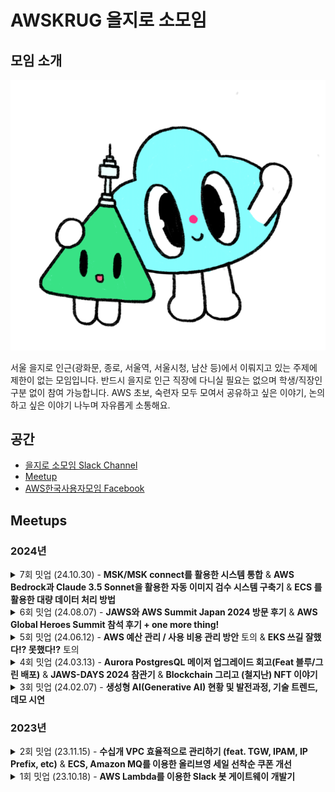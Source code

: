 # AWSKRUG 을지로 소모임

## 모임 소개

![을지로 소모임](./assets/euljiromi.png)

서울 을지로 인근(광화문, 종로, 서울역, 서울시청, 남산 등)에서 이뤄지고 있는 주제에 제한이 없는 모임입니다. 반드시 을지로 인근 직장에 다니실 필요는 없으며 학생/직장인 구분 없이 참여 가능합니다.
AWS 초보, 숙련자 모두 모여서 공유하고 싶은 이야기, 논의 하고 싶은 이야기 나누며 자유롭게 소통해요.

## 공간

- [을지로 소모임 Slack Channel](https://awskrug.slack.com/archives/C04QGD62MFH)
- [Meetup](https://www.meetup.com/awskrug)
- [AWS한국사용자모임 Facebook](https://www.facebook.com/groups/awskrug/)

## Meetups

### 2024년

<details>
  <summary>7회 밋업 (24.10.30) - <b>MSK/MSK connect를 활용한 시스템 통합</b> & <b>AWS Bedrock과 Claude 3.5 Sonnet을 활용한 자동 이미지 검수 시스템 구축기</b> & <b>ECS 를 활용한 대량 데이터 처리 방법</b></summary>

  #### `7회 밋업`

  - MSK/MSK connect를 활용한 시스템 통합 - 이지훈 님 (올리브영)
  - AWS Bedrock과 Claude 3.5 Sonnet을 활용한 자동 이미지 검수 시스템 구축기 - 유주형 님 (올리브영)
  - ECS 를 활용한 대량 데이터 처리 방법 - 최재훈 님 (올리브영)
  - [AWSKRUG #을지로 소모임 (10월 30일, 수요일)](https://www.meetup.com/awskrug/events/303896410/)
</details>

<details>
  <summary>6회 밋업 (24.08.07) - <b>JAWS와 AWS Summit Japan 2024 방문 후기</b> & <b>AWS Global Heroes Summit 참석 후기 + one more thing!</b></summary>

  #### `6회 밋업`

  - JAWS와 AWS Summit Japan 2024 방문 후기 - 김수빈 님 ([발표 자료](presentations/김수빈_JAWS와_AWS_Summit_Japan_2024_방문_후기.pdf))
  - AWS Global Heroes Summit 참석 후기 + one more thing! - 김현민 님
  - [AWSKRUG #을지로 소모임 (8월 7일, 수요일)](https://www.meetup.com/awskrug/events/302418971/)
</details>

<details>
  <summary>5회 밋업 (24.06.12) - <b>AWS 예산 관리 / 사용 비용 관리 방안</b> 토의 & <b>EKS 쓰길 잘했다!? 못했다!?</b> 토의</summary>

  #### `5회 밋업`

  - AWS 예산 관리 / 사용 비용 관리 방안 - 토의
    - AWS는 쓰는 만큼 비용이 나오는 서비스이다 보니, 재무팀/개발팀 등에서 AWS 사용 비용을 통제하거나 집행 하기에 어려움이 있습니다. (비용 넘었다고 통제하면 서비스가 멈추는.......)
    - 이번달 1천만원이 나갈 것으로 예상했는데 뚜껑을 열어보니 3천만원이 나왔다면!? 회사 입장에서 난처 할 수 있겠죠!
    - 특히 AWS 위에서 구동되는 서비스가 많고, AWS를 다루는 조직이 많고, AWS 계정이 여러개라면 이를 관리하는데 더욱 어려움이 많습니다.
    - 이에 AWS 사용 예산을 어떤 식으로 계획하고 있고, 어떻게 모니터링 하고 어떻게 제어하는지 등등 조를 나눠 토의를 진행하여 모범 사례를 발굴해보는 시간을 가져보고자 합니다.
  - EKS 쓰길 잘했다!? 못했다!? - 토의
    - App 구동을 위해서 EC2, ECS, EKS, Lambda 등 여러 서비스 사용이 가능하지만, 많은 기업들에서 EKS 사용을 늘리는 추세입니다.
    - 조를 나누어 EC2, ECS, Lambda에서 EKS로 전환 후의 회고, 혹은 EKS에서 ECS, EC2, Lambda로 전환 후의 회고를 진행하고, EKS 사용에 대한 모범 사례를 발굴해보는 시간을 가져보고자 합니다. (EKS 도입이 유리한 워크로드, 조직 규모, 사용 사례 등)
  - [AWSKRUG #을지로 소모임 (6월 12일, 수요일)](https://www.meetup.com/awskrug/events/301329858/)
</details>

<details>
  <summary>4회 밋업 (24.03.13) - <b>Aurora PostgresQL 메이저 업그레이드 회고(Feat 블루/그린 배포)</b> & <b>JAWS-DAYS 2024 참관기</b> & <b>Blockchain 그리고 (철지난) NFT 이야기</b></summary>

  #### `4회 밋업`

  - Aurora PostgresQL 메이저 업그레이드 회고(Feat 블루/그린 배포) - 김동일 님 ([발표 자료](presentations/김동일_Aurora_PostgresQL_메이저_업그레이드_여정.pdf))
  - JAWS-DAYS 2024 참관기 - 김현민 님
  - Blockchain 그리고 (철지난) NFT 이야기 - 백재현 님
  - [AWSKRUG #을지로 소모임 (3월 13일, 수요일)](https://www.meetup.com/awskrug/events/299455477/)
</details>

<details>
  <summary>3회 밋업 (24.02.07) - <b>생성형 AI(Generative AI) 현황 및 발전과정, 기술 트렌드, 데모 시연</b></summary>

  #### `3회 밋업`

  - 생성형 AI(Generative AI) 현황 및 발전과정, 기술 트렌드, 데모 시연 - 김현민 님 ([발표 자료](presentations/김현민_생성형_AI(Generative_AI)_현황_및_트렌드.pdf))
  - [AWSKRUG #을지로 소모임 (2월 7일, 수요일)](https://www.meetup.com/awskrug/events/298706548/)
</details>

### 2023년

<details>
  <summary>2회 밋업 (23.11.15) - <b>수십개 VPC 효율적으로 관리하기 (feat. TGW, IPAM, IP Prefix, etc)</b> & <b>ECS, Amazon MQ를 이용한 올리브영 세일 선착순 쿠폰 개선</b></summary>

  #### `2회 밋업`

  - 수십개 VPC 효율적으로 관리하기 (feat. TGW, IPAM, IP Prefix, etc) - 오동근 님 ([발표 자료](presentations/오동근_티맵_네트워크_재조립하기.pdf))
  - ECS, Amazon MQ를 이용한 올리브영 세일 선착순 쿠폰 개선 - 최재훈 님
  - [AWSKRUG #을지로 소모임 (11월 15일)](https://www.meetup.com/awskrug/events/297044308/)
</details>

<details>
  <summary>1회 밋업 (23.10.18) - <b>AWS Lambda를 이용한 Slack 봇 게이트웨이 개발기</b></summary>

  #### `1회 밋업`

  - AWS Lambda를 이용한 Slack 봇 게이트웨이 개발기 - [김수빈](https://github.com/sudosubin) 님 ([발표 자료](presentations/김수빈_AWS_Lambda를_이용한_Slack_봇_게이트웨이_개발기.pdf))
  - [AWSKRUG #을지로 소모임 (10월 18일)](https://www.meetup.com/awskrug/events/296565392/)
</details>
